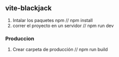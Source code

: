 ## vite-blackjack
1. Intalar los paquetes npm
// npm install
2. correr el proyecto en un servidor
// npm run dev
### Produccion
1. Crear carpeta de producción
// npm run build
